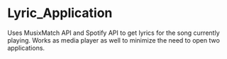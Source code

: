 # Lyric_Application
Uses MusixMatch API and Spotify API to get lyrics for the song currently playing.
Works as media player as well to minimize the need to open two applications.
